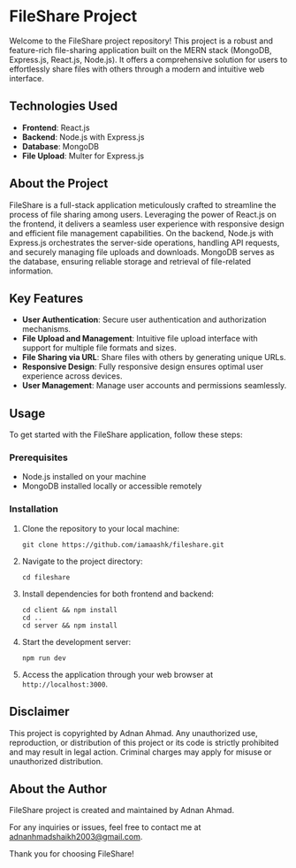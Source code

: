 # FileShare Project

Welcome to the FileShare project repository! This project is a robust and feature-rich file-sharing application built on the MERN stack (MongoDB, Express.js, React.js, Node.js). It offers a comprehensive solution for users to effortlessly share files with others through a modern and intuitive web interface.

## Technologies Used
- **Frontend**: React.js
- **Backend**: Node.js with Express.js
- **Database**: MongoDB
- **File Upload**: Multer for Express.js

## About the Project
FileShare is a full-stack application meticulously crafted to streamline the process of file sharing among users. Leveraging the power of React.js on the frontend, it delivers a seamless user experience with responsive design and efficient file management capabilities. On the backend, Node.js with Express.js orchestrates the server-side operations, handling API requests, and securely managing file uploads and downloads. MongoDB serves as the database, ensuring reliable storage and retrieval of file-related information.

## Key Features
- **User Authentication**: Secure user authentication and authorization mechanisms.
- **File Upload and Management**: Intuitive file upload interface with support for multiple file formats and sizes.
- **File Sharing via URL**: Share files with others by generating unique URLs.
- **Responsive Design**: Fully responsive design ensures optimal user experience across devices.
- **User Management**: Manage user accounts and permissions seamlessly.

## Usage
To get started with the FileShare application, follow these steps:

### Prerequisites
- Node.js installed on your machine
- MongoDB installed locally or accessible remotely

### Installation
1. Clone the repository to your local machine:
    ```
    git clone https://github.com/iamaashk/fileshare.git
    ```
2. Navigate to the project directory:
    ```
    cd fileshare
    ```
3. Install dependencies for both frontend and backend:
    ```
    cd client && npm install
    cd ..
    cd server && npm install
    ```
4. Start the development server:
    ```
    npm run dev
    ```
5. Access the application through your web browser at `http://localhost:3000`.

## Disclaimer
This project is copyrighted by Adnan Ahmad. Any unauthorized use, reproduction, or distribution of this project or its code is strictly prohibited and may result in legal action. Criminal charges may apply for misuse or unauthorized distribution.

## About the Author
FileShare project is created and maintained by Adnan Ahmad.

For any inquiries or issues, feel free to contact me at [adnanhmadshaikh2003@gmail.com](mailto:adnanhmadshaikh2003@gmail.com).

Thank you for choosing FileShare!
